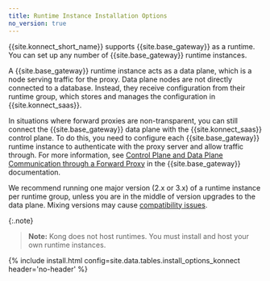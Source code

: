 ```yaml
---
title: Runtime Instance Installation Options
no_version: true
---
```


{{site.konnect_short_name}} supports {{site.base_gateway}} as a runtime.
You can set up any number of {{site.base_gateway}} runtime instances.

A {{site.base_gateway}} runtime instance acts as a data plane, which is a node
serving traffic for the proxy. Data plane nodes are not directly connected
to a database. Instead, they receive configuration from their runtime group,
which stores and manages the configuration in {{site.konnect_saas}}. 

In situations where forward proxies are non-transparent, you can still connect the {{site.base_gateway}} data plane with the {{site.konnect_saas}} control plane. 
To do this, you need to configure each {{site.base_gateway}} runtime instance to authenticate with the proxy server and allow traffic through.
For more information, see [Control Plane and Data Plane Communication through a Forward Proxy](/gateway/latest/production/networking/cp-dp-proxy/) in the {{site.base_gateway}} documentation.

We recommend running one major version (2.x or 3.x) of a runtime instance per
runtime group, unless you are in the middle of version upgrades to the data plane.
Mixing versions may cause [compatibility issues](/konnect/runtime-manager/troubleshoot/#version-compatibility).

<!-- Runtime Manager provides pre-populated templates for AWS and Azure that you can create your runtime instances in any of these clouds directly from {{site.konnect_short_name}}. -->

{:.note}
> **Note:** Kong does not host runtimes. You must install and host your own
runtime instances.

{% include install.html config=site.data.tables.install_options_konnect header='no-header' %}
